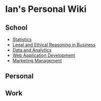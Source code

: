 
# Ian's Personal Wiki
<html>
  <body>
  <h2>School</h2>
<ul>
  <li><a href='Classes/stats/stats.html'>Statistics</a></li>
  <li><a href='Classes/LERB/lerb.html'>Legal and Ethical Reasoning in Business</a></li>
  <li><a href='Classes/D+A/d+a.html'>Data and Analytics</a></li>
  <li><a href='Classes/WAD/wad.html'>Web Application Development</a></li>
  <li><a href='Classes/MKTG/mktg.html'>Marketing Management</a></li>
</ul>
<h2>Personal</h2>
<h2>Work</h2>
  </body>
</html>
  